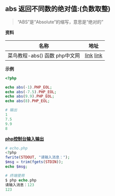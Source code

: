 ## abs 返回不同数的绝对值:(负数取整)

>  “ABS”是“Absolute”的缩写，意思是“绝对的”

**资料**

| 名称                              | 地址                                                         |
| --------------------------------- | ------------------------------------------------------------ |
| 菜鸟教程-abs() 函数     php中文网 | [link](https://www.runoob.com/php/func-math-abs.html)  [link](https://www.php.cn/php-ask-487279.html) |

**示例**

```php
<?php

echo abs(-1).PHP_EOL;
echo abs(-7.5).PHP_EOL;
echo abs(9.9).PHP_EOL;
echo abs(8).PHP_EOL;

# 输出
1
7.5
9.9
8
```

[**php控制台输入输出**](https://blog.csdn.net/weixin_34377065/article/details/92143298?utm_medium=distribute.pc_aggpage_search_result.none-task-blog-2~aggregatepage~first_rank_ecpm_v1~rank_v31_ecpm-1-92143298-null-null.pc_agg_new_rank&utm_term=php+%E6%8E%A7%E5%88%B6%E5%8F%B0%E8%BE%93%E5%85%A5&spm=1000.2123.3001.4430)

```php
# echo.php
<?php
fwrite(STDOUT, "请输入消息："); 
$msg = trim(fgets(STDIN)); 
echo $msg;

# 终端使用
$ php echo.php
请输入消息：123
123
```

